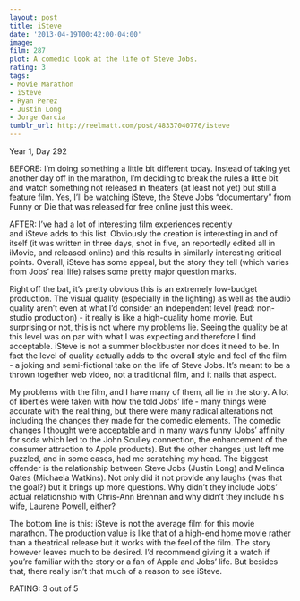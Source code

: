 ```yaml
---
layout: post
title: iSteve
date: '2013-04-19T00:42:00-04:00'
image: 
film: 287
plot: A comedic look at the life of Steve Jobs.
rating: 3
tags:
- Movie Marathon
- iSteve
- Ryan Perez
- Justin Long
- Jorge Garcia
tumblr_url: http://reelmatt.com/post/48337040776/isteve
---
```


Year 1, Day 292

BEFORE: I’m doing something a little bit different today. Instead of taking yet another day off in the marathon, I’m deciding to break the rules a little bit and watch something not released in theaters (at least not yet) but still a feature film. Yes, I’ll be watching iSteve, the Steve Jobs “documentary” from Funny or Die that was released for free online just this week.

AFTER: I’ve had a lot of interesting film experiences recently and iSteve adds to this list. Obviously the creation is interesting in and of itself (it was written in three days, shot in five, an reportedly edited all in iMovie, and released online) and this results in similarly interesting critical points. Overall, iSteve has some appeal, but the story they tell (which varies from Jobs’ real life) raises some pretty major question marks.

Right off the bat, it’s pretty obvious this is an extremely low-budget production. The visual quality (especially in the lighting) as well as the audio quality aren’t even at what I’d consider an independent level (read: non-studio production) - it really is like a high-quality home movie. But surprising or not, this is not where my problems lie. Seeing the quality be at this level was on par with what I was expecting and therefore I find acceptable. iSteve is not a summer blockbuster nor does it need to be. In fact the level of quality actually adds to the overall style and feel of the film - a joking and semi-fictional take on the life of Steve Jobs. It’s meant to be a thrown together web video, not a traditional film, and it nails that aspect.

My problems with the film, and I have many of them, all lie in the story. A lot of liberties were taken with how the told Jobs’ life - many things were accurate with the real thing, but there were many radical alterations not including the changes they made for the comedic elements. The comedic changes I thought were acceptable and in many ways funny (Jobs’ affinity for soda which led to the John Sculley connection, the enhancement of the consumer attraction to Apple products). But the other changes just left me puzzled, and in some cases, had me scratching my head. The biggest offender is the relationship between Steve Jobs (Justin Long) and Melinda Gates (Michaela Watkins). Not only did it not provide any laughs (was that the goal?) but it brings up more questions. Why didn’t they include Jobs’ actual relationship with Chris-Ann Brennan and why didn’t they include his wife, Laurene Powell, either?

The bottom line is this: iSteve is not the average film for this movie marathon. The production value is like that of a high-end home movie rather than a theatrical release but it works with the feel of the film. The story however leaves much to be desired. I’d recommend giving it a watch if you’re familiar with the story or a fan of Apple and Jobs’ life. But besides that, there really isn’t that much of a reason to see iSteve.

RATING: 3 out of 5
